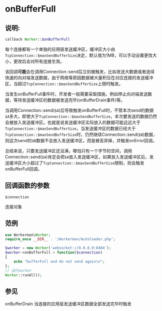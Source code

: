 # onBufferFull
## 说明:
```php
callback Worker::$onBufferFull
```

每个连接都有一个单独的应用层发送缓冲区，缓冲区大小由```TcpConnection::$maxSendBufferSize```决定，默认值为1MB，可以手动设置更改大小，更改后会对所有连接生效。

该回调**可能**会在调用Connection::send后立刻被触发，比如发送大数据或者连续快速的向对端发送数据，由于网络等原因数据被大量积压在对应连接的发送缓冲区，当超过```TcpConnection::$maxSendBufferSize```上限时触发。

当发生onBufferFull事件时，开发者一般需要采取措施，例如停止向对端发送数据，等待发送缓冲区的数据被发送完毕(onBufferDrain事件)等。

当调用Connection::send(```$A```)后导致触发onBufferFull时，不管本次send的数据```$A```多大，即使大于```TcpConnection::$maxSendBufferSize```，本次要发送的数据仍然会被放入发送缓冲区。也就是说发送缓冲区实际放入的数据可能远远大于```TcpConnection::$maxSendBufferSize```，当发送缓冲区的数据已经大于```TcpConnection::$maxSendBufferSize```时，仍然继续Connection::send(```$B```)数据，则这次send的```$B```数据不会放入发送缓冲区，而是被丢弃掉，并触发onError回调。

总结来说，只要发送缓冲区还没满，哪怕只有一个字节的空间，调用Connection::send(```$A```)肯定会把```$A```放入发送缓冲区，如果放入发送缓冲区后，发送缓冲区大小超过了```TcpConnection::$maxSendBufferSize```限制，则会触发onBufferFull回调。


## 回调函数的参数

 ``` $connection ```

连接对象


## 范例

```php
use Workerman\Worker;
require_once __DIR__ . '/Workerman/Autoloader.php';

$worker = new Worker('websocket://0.0.0.0:8484');
$worker->onBufferFull = function($connection)
{
    echo "bufferFull and do not send again\n";
};
// 运行worker
Worker::runAll();
```

## 参见
onBufferDrain 当连接的应用层发送缓冲区数据全部发送完毕时触发
